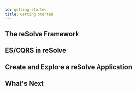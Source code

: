 ```yaml
---
id: getting-started
title: Getting Started
---
```


## The reSolve Framework

## ES/CQRS in reSolve

## Create and Explore a reSolve Application

## What's Next
